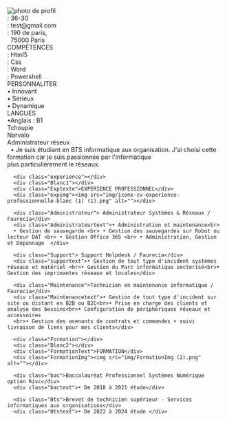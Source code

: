 <!DOCTYPE html>
<html lang="en">
<head>
   
   <meta charset="UTF-8">
   <meta http-equiv="X-UA-Compatible" content="IE=edge">
   <meta name="viewport" content="width=device-width, initial-scale=1.0">
   <title>Document</title>
   <link rel="stylesheet" href="CV.css"> 
</head>
<body>
   <div class="top"></div>
   <div class="img"><img src="img/766_img.jpg" alt="photo de profil"></div>

   <div class="tel"> <img src="img/pngegg.png" alt=""></div>
   <div class="texttel">: 36-30</div>

   <div class="mail"><img src="img/enveloppe-noir_1 (1).png" alt=""></div>
   <div class="textmail">: test@gmail.com</div>

   <div class="ville"><img src="img/ville.png" alt=""></div>
   <div class="villetext">: 190 de paris, <br> &nbsp 75000 Paris</div>

   <div class="competence"></div>
   <div class="competenceimg"><img src="img/boite outils.png" alt=""></div>
   <div class="compétencetext">COMPÉTENCES</div>

   <div class="htmlimg"><img src="img/html.png" alt=""></div>
   <div class="htmltext">: Html5</div>

   <div class="cssimg"><img src="img/css.png" alt=""></div>
   <div class="csstext">: Css</div>

   <div class="word"><img src="img/word.png" alt=""></div>
   <div class="wordtext">: Word</div>

   <div class="powershellimg"><img src="img/powershell (2).png" alt=""></div>
   <div class="powershelltext">: Powershell</div>

   <div class="Personnaliter"></div>
   <div class="Personnaliterimg"><img src="img/perso.png" alt=""></div>
   <div class="Personnalitertext">PERSONNALITER</div>

   <div class="innovanttext">• Innovant</div>

   <div class="Sérieux">• Sérieux</div>

   <div class="dynamique">• Dynamique</div>

   <div class="Langues"></div>
   <div class="Languesimg"><img src="img/icons8-langue-25.png" alt=""></div>
   <div class="LanguesText"> LANGUES</div>

   <div class="Anglaistext">•Anglais : B1</div>

   <div class="Prénom">Tchoupie</div>
   <div class="Nom"> Narvalo</div>

   <div class="Titreposte">Administrateur réseux</div>
   <div class="TitreText">
      &nbsp • Je suis étudiant en BTS informatique aux organisation. J'ai choisi cette formation car je suis passionnée par l'informatique <br>plus particulièrement le réseaux.</div>
   
      <div class="experience"></div>
      <div class="Blanc1"></div>
      <div class="Exptexte">EXPERIENCE PROFESSIONNEL</div>
      <div class="expimg"><img src="img/icone-cv-experience-professionnelle-blanc (1) (1).png" alt=""></div>

      <div class="Administrateur"> Administrateur Systèmes & Réseaux / Faurecia</div>
      <div class="Administrateurtext">• Administration et maintenance<br>
      • Gestion de sauvegarde <br> • Gestion des sauvegardes sur Robot ou lecteur DAT <br> • Gestion Office 365 <br> • Administration, Gestion et Dépannage  </div>
      
      <div class="Support"> Support Helpdesk / Faurecia</div>
      <div class="supportext">• Gestion de tout type d'incident systèmes réseaux et matériel <br>• Gestion du Parc informatique sectorisé<br>• Gestion des imprimantes réseaux et locales</div>

      <div class="Maintenance">Technicien en maintenance informatique / Faurecia</div>
      <div class="Maintenancetext">• Gestion de tout type d'incident sur site ou distant en B2B ou B2C<br>• Prise en charge des clients et analyse des besoins<br>• Configuration de périphériques réseaux et accessoires
      <br>• Gestion des avenants de contrats et commandes + suivi livraison de liens pour mes clients</div>

      <div class="Formation"></div>
      <div class="Blanc2"></div>
      <div class="FormationText">FORMATION</div>
      <div class="FormationImg"><img src="img/FormationImg (2).png" alt=""></div>

      <div class="bac">Baccalauréat Professionnel Systèmes Numérique option Risc</div>
      <div class="bactext">• De 2018 à 2021 étude</div>

      <div class="Bts">Brevet de technicien supérieur - Services informatiques aux organisations</div>
      <div class="Btstext">• De 2022 à 2024 étude </div>

</body>
</html>
